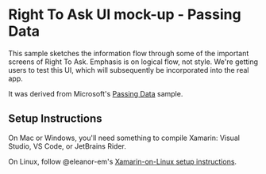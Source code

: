 # Right To Ask UI mock-up - Passing Data

This sample sketches the information flow through some of the important screens of Right To Ask. Emphasis is on  logical flow, not style. We're getting users to test this UI, which will subsequently be incorporated into the real app.

It was derived from Microsoft's [Passing Data](https://github.com/xamarin/xamarin-forms-samples/tree/master/Navigation/PassingData) sample.

## Setup Instructions
On Mac or Windows, you'll need something to compile Xamarin: Visual Studio, VS Code, or JetBrains Rider.

On Linux, follow @eleanor-em's [Xamarin-on-Linux setup instructions](XamarinOnLinux.md).

